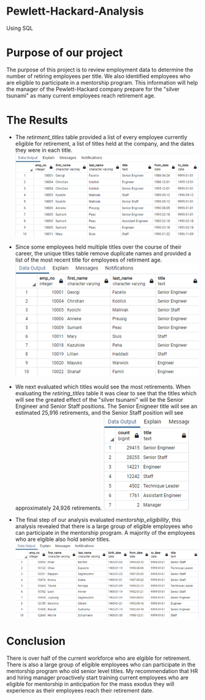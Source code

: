 # Pewlett-Hackard-Analysis
Using SQL

# Purpose of our project
The purpose of this project is to review employment data to determine the number of retiring employees per title. We also identified employees who are eligible to participate in a mentorship program. This information will help the manager of the Pewlett-Hackard company prepare for the "silver tsunami" as many current employees reach retirement age.

# The Results
- The *retirment_titles* table provided a list of every employee currently eligible for retirement, a list of titles held at the company, and the dates they were in each title.
![retirement_titles](https://github.com/CorinneBean/Pewlett-Hackard-Analysis/blob/8f1b241ceb8b2909ba1c39df2f8525c4665e021b/Resources/retirement_titles.png)

- Since some employees held multiple titles over the course of their career, the unique titles table remove duplicate names and provided a list of the most recent title for employees of retirment age.
![unique_titles](https://github.com/CorinneBean/Pewlett-Hackard-Analysis/blob/8f1b241ceb8b2909ba1c39df2f8525c4665e021b/Resources/unique_titles.png)

- We next evaluated which titles would see the most retirements. When evaluating the *retiring_titles* table it was clear to see that the titles which will see the greated effect of the "silver tsunami" will be the Senior Engineer and Senior Staff positions. The Senior Enigneer title will see an estimated 25,916 retirements, and the Senior Staff position will see approximately 24,926 retirements. 
![retiring_titles](https://github.com/CorinneBean/Pewlett-Hackard-Analysis/blob/8f1b241ceb8b2909ba1c39df2f8525c4665e021b/Resources/retiring_titles.png)

- The final step of our analysis evaluated *mentorship_eligibility*, this analysis revealed that there is a large group of eligible employees who can participate in the mentorship program. A majority of the employees who are elgible also hold senior titles.
![mentorship_eligibility](https://github.com/CorinneBean/Pewlett-Hackard-Analysis/blob/8f1b241ceb8b2909ba1c39df2f8525c4665e021b/Resources/mentorship_eligibilty.png)

# Conclusion

There is over half of the current workforce who are elgible for retirement. There is also a large group of eligible employees who can participate in the mentorship program who old senior level titles. My recommendation that HR and hiring manager proactively start training current employees who are eligible for mentorship in anticipation for the mass exodus they will experience as their employees reach their retirement date.

